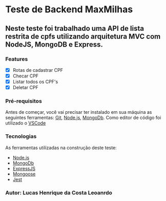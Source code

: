 # Teste de Backend MaxMilhas

## Neste teste foi trabalhado uma API de lista restrita de cpfs utilizando arquitetura MVC com NodeJS, MongoDB e Express.

### Features

- [x] Rotas de cadastrar CPF
- [x] Checar CPF
- [x] Listar todos os CPF's
- [x] Deletar CPF

### Pré-requisitos

Antes de começar, você vai precisar ter instalado em sua máquina as seguintes ferramentas:
[Git](https://git-scm.com), [Node.js](https://nodejs.org/en/), [MongoDb](https://www.mongodb.com/try/download/community).
Como editor de código foi utilizado o [VSCode](https://code.visualstudio.com/)

### Tecnologias

As ferramentas utilizadas na construção deste teste:

- [Node.js](https://nodejs.org/en/)
- [MongoDb](https://www.mongodb.com/try/download/community)
- [ExpressJS](https://expressjs.com)
- [Mongoose](https://mongoosejs.com)
- [Jest](https://jestjs.io/pt-BR/)

### Autor: Lucas Henrique da Costa Leoanrdo
